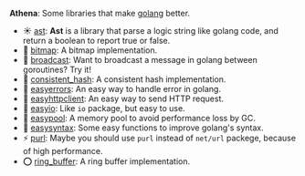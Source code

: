 **Athena**: Some libraries that make [golang](https://golang.org/) better.

* :sunny: [ast](./ast): **Ast** is a library that parse a logic string like golang code, and return a boolean to report true or false.
* :tada: [bitmap](./bitmap): A bitmap implementation.
* :beer: [broadcast](./broadcast): Want to broadcast a message in golang between goroutines? Try it!
* :lollipop: [consistent_hash](./consistent_hash): A consistent hash implementation.
* :poop: [easyerrors](./easyerrors): An easy way to handle error in golang.
* :see_no_evil: [easyhttpclient](./easyhttpclient): An easy way to send HTTP request.
* :panda_face: [easyio](./easyio): Like `io` package, but easy to use.
* :rainbow: [easypool](./easypool): A memory pool to avoid performance loss by GC.
* :pig: [easysyntax](./easysyntax): Some easy functions to improve golang's syntax.
* :zap: [purl](./purl): Maybe you should use `purl` instead of `net/url` packege, because of high performance.
* :o: [ring_buffer](./ring_buffer): A ring buffer implementation.
